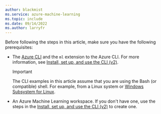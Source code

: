 ```yaml
---
author: blackmist
ms.service: azure-machine-learning
ms.topic: include
ms.date: 09/14/2022
ms.author: larryfr
---
```


Before following the steps in this article, make sure you have the following prerequisites:

* The [Azure CLI](/cli/azure/) and the `ml` extension to the Azure CLI. For more information, see [Install, set up, and use the CLI (v2)](../how-to-configure-cli.md).

    > [!IMPORTANT]
    > The CLI examples in this article assume that you are using the Bash (or compatible) shell. For example, from a Linux system or [Windows Subsystem for Linux](/windows/wsl/about). 
 
* An Azure Machine Learning workspace. If you don't have one, use the steps in the [Install, set up, and use the CLI (v2)](../how-to-configure-cli.md) to create one.